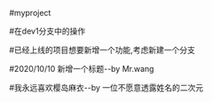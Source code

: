 #myproject


#在dev1分支中的操作

#已经上线的项目想要新增一个功能,考虑新建一个分支

#2020/10/10 新增一个标题--by Mr.wang

#我永远喜欢樱岛麻衣--by 一位不愿意透露姓名的二次元
